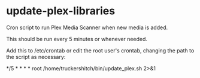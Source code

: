 # update-plex-libraries
Cron script to run Plex Media Scanner when new media is added.

This should be run every 5 minutes or whenever needed.

Add this to /etc/crontab or edit the root user's crontab, changing the path to the script as necessary:

*/5  *  *  *  * root        /home/truckershitch/bin/update_plex.sh 2>&1
